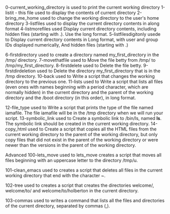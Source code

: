 0-current_working_directory is used to print the current working directory
1-listit - this file used to display the contents of current directory
2-bring_me_home used to change the working directory to the user's home directory
3-listfiles used to display the current directory contents in along format
4-listmorefiles used Display current directory contents, including hidden files (starting with .). Use the long format.
5-listfilesdigitonly usede to Display current directory contents in Long format, with user and group IDs displayed numerically, And hidden files (starting with .)

6-firstdirectory used to create a directory named my_first_directory in the /tmp/ directory.
7-movethatfile used to Move the file betty from /tmp/ to /tmp/my_first_directory.
8-firstdelete used to Delete the file betty.
9-firstdirdeletion used to Delete the directory my_first_directory that is in the /tmp directory.
10-back used to Write a script that changes the working directory to the previous one.
11-lists used to Write a script that lists all files (even ones with names beginning with a period character, which are normally hidden) in the current directory and the parent of the working directory and the /boot directory (in this order), in long format.

12-file_type used to Write a script that prints the type of the file named iamafile. The file iamafile will be in the /tmp directory when we will run your script.
13-symbolic_link used to Create a symbolic link to /bin/ls, named __ls__. The symbolic link should be created in the current working directory.
14-copy_html used to Create a script that copies all the HTML files from the current working directory to the parent of the working directory, but only copy files that did not exist in the parent of the working directory or were newer than the versions in the parent of the working directory.

Advanced
100-lets_move used to lets_move creates a script that moves all files beginning with an uppercase letter to the directory /tmp/u.

101-clean_emacs used to creates a script that deletes all files in the current working directory that end with the character ~.

102-tree used to creates a script that creates the directories welcome/, welcome/to/ and welcome/to/holberton in the current directory.

103-commas used to writes a command that lists all the files and directories of the current directory, separated by commas (,).
